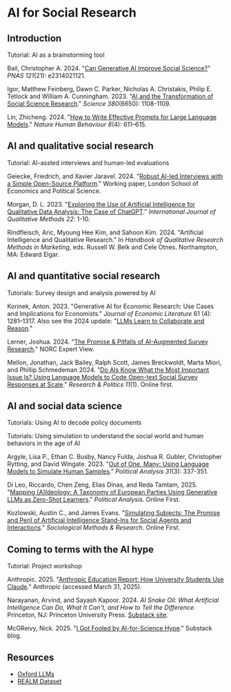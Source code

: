 # AI for Social Research

## Introduction

Tutorial: AI as a brainstorming tool

Bail, Christopher A. 2024. "[Can Generative AI Improve Social Science?](https://www.pnas.org/doi/10.1073/pnas.2314021121)" *PNAS 121*(21): e2314021121.

Igor, Matthew Feinberg, Dawn C. Parker, Nicholas A. Christakis, Philip E. Tetlock and William A. Cunningham. 2023. "[AI and the Transformation of Social Science Research](https://www.science.org/doi/10.1126/science.adi1778)." *Science 380*(6650): 1108-1109.

Lin, Zhicheng. 2024. "[How to Write Effective Prompts for Large Language Models](https://www.nature.com/articles/s41562-024-01847-2)." *Nature Human Behaviour 8*(4): 611–615.

## AI and qualitative social research

Tutorial: AI-assted interviews and human-led evaluations

Geiecke, Friedrich, and Xavier Jaravel. 2024. "[Robust AI-led Interviews with a Simple Open-Source Platform](https://papers.ssrn.com/sol3/papers.cfm?abstract_id=4974382)." Working paper, London School of Economics and Political Science.

Morgan, D. L. 2023. "[Exploring the Use of Artificial Intelligence for Qualitative Data Analysis: The Case of ChatGPT](https://journals.sagepub.com/doi/10.1177/16094069231211248)." *International Journal of Qualitative Methods 22*: 1-10.

Rindfleisch, Aric, Myoung Hee Kim, and Sahoon Kim. 2024. "Artificial Intelligence and Qualitative Research." In *Handbook of Qualitative Research Methods in Marketing*, eds. Russell W. Belk and Cele Otnes. Northampton, MA: Edward Elgar.

## AI and quantitative social research

Tutorials: Survey design and analysis powered by AI

Korinek, Anton. 2023. "Generative AI for Economic Research: Use Cases and Implications for Economists." *Journal of Economic Literature* 61 (4): 1281–1317. Also see the 2024 update: "[LLMs Learn to Collaborate and Reason](https://www.nber.org/papers/w33198)."

Lerner, Joshua. 2024. "[The Promise & Pitfalls of AI-Augmented Survey Research](https://www.norc.org/research/library/promise-pitfalls-ai-augmented-survey-research.html)." NORC Expert View. 

Mellon, Jonathan, Jack Bailey, Ralph Scott, James Breckwoldt, Marta Miori, and Phillip Schmedeman 2024. "[Do AIs Know What the Most Important Issue Is? Using Language Models to Code Open-text Social Survey Responses at Scale](https://journals.sagepub.com/doi/10.1177/20531680241231468)." *Research & Politics 11*(1). Online first.

## AI and social data science

Tutorials: Using AI to decode policy documents

Tutorials: Using simulation to understand the social world and human behaviors in the age of AI

Argyle, Lisa P., Ethan C. Busby, Nancy Fulda, Joshua R. Gubler, Christopher Rytting, and David Wingate. 2023. "[Out of One, Many: Using Language Models to Simulate Human Samples](https://doi.org/10.1017/pan.2023.2)." *Political Analysis 31*(3): 337-351.

Di Leo, Riccardo, Chen Zeng, Elias Dinas, and Reda Tamtam, 2025. "[Mapping (A)Ideology: A Taxonomy of European Parties Using Generative LLMs as Zero-Shot Learners](https://doi.org/10.1017/pan.2025.7)." *Political Analysis*. Online First.

Kozlowski, Austin C., and James Evans. "[Simulating Subjects: The Promise and Peril of Artificial Intelligence Stand-Ins for Social Agents and Interactions](https://journals.sagepub.com/doi/abs/10.1177/00491241251337316)." *Sociological Methods & Research*. Online First.

## Coming to terms with the AI hype

Tutorial: Project workshop

Anthropic. 2025. "[Anthropic Education Report: How University Students Use Claude](https://www.anthropic.com/news/anthropic-education-report-how-university-students-use-claude)." Anthropic (accessed March 31, 2025).

Narayanan, Arvind, and Sayash Kapoor. 2024. *AI Snake Oil: What Artificial Intelligence Can Do, What It Can't, and How to Tell the Difference*. Princeton, NJ: Princeton University Press. [Substack site](https://www.aisnakeoil.com/).

McGReivy, Nick. 2025. "[I Got Fooled by AI-for-Science Hype](https://www.understandingai.org/p/i-got-fooled-by-ai-for-science-hypeheres)." Substack blog.

## Resources

 - [Oxford LLMs](https://llmsforsocialscience.net/)
 - [REALM Dataset](https://realm-e7682.web.app/)  